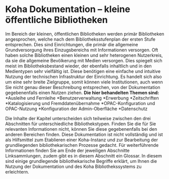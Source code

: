 # Koha Dokumentation – kleine öffentliche Bibliotheken
Im Bereich der kleinen, öffentlichen Bibliotheken werden primär Bibliotheken angesprochen, welche nach dem Bibliotheksstufenplan der ersten Stufe entsprechen. Dies sind Einrichtungen, die primär die allgemeine Grundversorgung ihres Einzugsbereichs mit Informationen versorgen. Oft haben solche Bibliotheken einen kleinen und sehr heterogenen Nutzerkreis, da sie die allgemeine Bevölkerung mit Medien versorgen. Dies spiegelt sich meist im  Bibliotheksbestand wieder, der ebenfalls inhaltlich und in den Medientypen sehr vielfältig ist. Diese benötigen eine einfache und intuitive Nutzung der technischen Infrastruktur der Einrichtung.
Es handelt sich also um eine sehr breite Zielgruppe, somit können viele Institutionen, auch wenn Sie nicht genau dieser Beschreibung entsprechen, von der Dokumentation gegebenenfalls einen Nutzen ziehen.
**Die hier behandelten Themen sind:**
*Ausleihe und Fernleihe
*Benutzerverwaltung
*Erwerbung
*Zeitschriften
*Katalogisierung und Fremddatenübernahme
*OPAC-Konfiguration und OPAC-Nutzung
*Konfiguration der Admin-Oberfläche
*Datenschutz

Die Inhalte der Kapitel unterscheiden sich teilweise zwischen den drei Abschnitten für unterschiedliche Bibliothekstypen. Finden Sie die für Sie relevanten Informationen nicht, können Sie diese gegebenenfalls bei den anderen Bereichen finden. 
Diese Dokumentation ist nicht vollständig und ist als Hilfsmittel zum Etablieren einer Koha-Instanz und zur Bearbeitung der grundliegenden bibliothekarischen Prozesse gedacht. Für weiterführende Informationen finden Sie am Ende der jeweiligen Abschnitte Linksammlungen, zudem gibt es in diesem Abschnitt ein Glossar. In diesem sind einige grundlegende bibliothekarische Begriffe erklärt, um Ihnen die Nutzung der Dokumentation und des Koha Bibliothekssystems zu erleichtern. 
